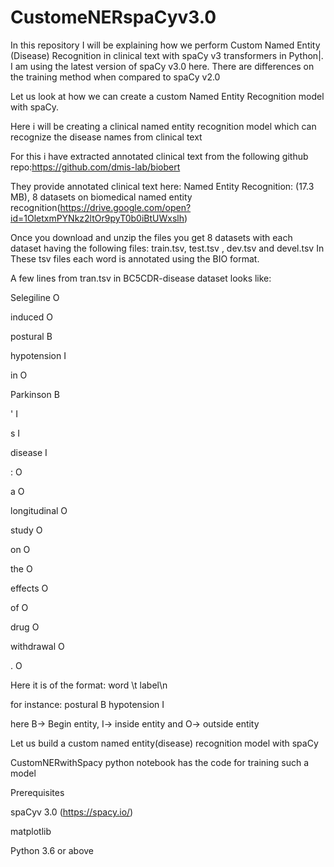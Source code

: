 # CustomeNERspaCyv3.0
In this repository I will be explaining  how we perform Custom  Named Entity (Disease) Recognition in clinical text  with spaCy v3 transformers in Python|.  I am using the latest version of spaCy v3.0 here. There are differences on the training method when compared to spaCy v2.0

Let us look at how we can create a custom Named Entity Recognition model with spaCy.

Here i will be creating a clinical named entity recognition model which can recognize the disease names from clinical text

For this i have extracted annotated clinical text from the following github repo:https://github.com/dmis-lab/biobert

They provide annotated clinical text here: Named Entity Recognition: (17.3 MB), 8 datasets on biomedical named entity recognition(https://drive.google.com/open?id=1OletxmPYNkz2ltOr9pyT0b0iBtUWxslh)

Once you download and unzip the files you get 8 datasets with each dataset having the following files: train.tsv, test.tsv , dev.tsv and devel.tsv In These tsv files each word is annotated using the BIO format.

A few lines from tran.tsv in BC5CDR-disease dataset looks like:

Selegiline O

induced O

postural B

hypotension I

in O

Parkinson B

' I

s I

disease I

: O

a O

longitudinal O

study O

on O

the O

effects O

of O

drug O

withdrawal O

. O

Here it is of the format: word \t label\n

for instance: postural B hypotension I

here B-> Begin entity, I-> inside entity and O-> outside entity

Let us build a custom named entity(disease) recognition model with spaCy

CustomNERwithSpacy python notebook has the code for training such a model

Prerequisites

spaCyv 3.0 (https://spacy.io/)

matplotlib

Python 3.6 or above
